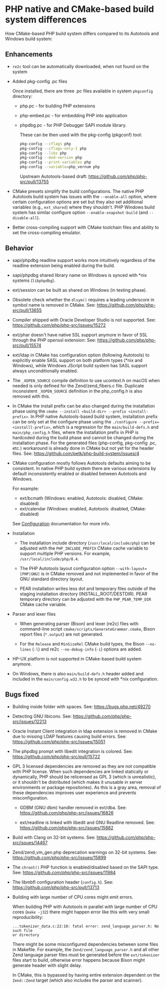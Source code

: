 # PHP native and CMake-based build system differences

How CMake-based PHP build system differs compared to its Autotools and Windows
build system:

## Enhancements

* `re2c` tool can be automatically downloaded, when not found on the system

* Added pkg-config .pc files

  Once installed, there are three .pc files available in system `pkgconfig`
  directory:

  * php.pc - for building PHP extensions
  * php-embed.pc - for embedding PHP into application
  * phpdbg.pc - for PHP Debugger SAPI module library.

    These can be then used with the pkg-config (pkgconf) tool:

    ```sh
    pkg-config --cflags php
    pkg-config --cflags-only-I php
    pkg-config --libs php
    pkg-config --mod-version php
    pkg-config --print-variables php
    pkg-config --variable=php_vernum php
    ```

    Upstream Autotools-based draft: https://github.com/php/php-src/pull/13755

* CMake presets simplify the build configurations. The native PHP Autotools
  build system has issues with the `--enable-all` option, where certain
  configuration options are set but they also set additional variables (e.g.,
  `ext_shared`) where they shouldn't. PHP Windows build system has similar
  configure option `--enable-snapshot-build` (and `--disable-all`).

* Better cross-compiling support with CMake toolchain files and ability to set
  the cross-compiling emulator.

## Behavior

* sapi/phpdbg readline support works more intuitively regardless of the readline
  extension being enabled during the build.

* sapi/phpdbg shared library name on Windows is synced with \*nix systems
  (`libphpdbg`).

* ext/session can be built as shared on Windows (in testing phase).

* Obsolete check whether the `dlsym()` requires a leading underscore in symbol
  name is removed in CMake.
  See: https://github.com/php/php-src/pull/13655

* Compiler shipped with Oracle Developer Studio is not supported.
  See: https://github.com/php/php-src/issues/15272

* ext/phar doesn't have native SSL support anymore in favor of SSL through the
  PHP openssl extension:
  See: https://github.com/php/php-src/pull/15574

* ext/ldap in CMake has configuration option (following Autotools) to explicitly
  enable SASL support on both platform types (\*nix and Windows), while Windows
  JScript build system has SASL support always unconditionally enabled.

* The `_XOPEN_SOURCE` compile definition to use ucontext.h on macOS when needed
  is only defined for the Zend/zend_fibers.c file. Duplicate inconsistent
  `_XOPEN_SOURCE` definition in the php_config.h is also removed with this.

* In CMake the install prefix can be also changed during the installation phase
  using the `cmake --install <build-dir> --prefix <install-prefix>`. In PHP
  native Autotools-based build system, installation prefix can be only set at
  the configure phase using the `./configure --prefix=<installl-prefix>`, which
  is a regression for the `main/build-defs.h` and `main/php_config.h` files,
  where the installation prefix in PHP is hardcoded during the build phase and
  cannot be changed during the installation phase. For the generated files
  (php-config, pkg-config .pc, etc.) workaround is already done in CMake but not
  yet for the header files.
  See: https://github.com/petk/php-build-system/issues/4

* CMake configuration mostly follows Autotools defaults aiming to be consistent.
  In native PHP build system there are various extensions by default
  inconsistently enabled or disabled between Autotools and Windows.

  For example:

    * ext/bcmath (Windows: enabled, Autotools: disabled, CMake: disabled)
    * ext/calendar (Windows: enabled, Autotools: disabled, CMake: disabled)

  See [Configuration](/docs/cmake/configuration.md) documentation for more info.

* Installation

  * The installation include directory (`/usr/local/include/php`) can be
    adjusted with the `PHP_INCLUDE_PREFIX` CMake cache variable to support
    multiple PHP versions. For example, `/usr/local/include/php/8.4`.

  * The PHP Autotools layout configuration option `--with-layout=[PHP|GNU]` is
    in CMake removed and not implemented in favor of the GNU standard directory
    layout.

  * PEAR installation writes less dot and temporary files outside of the staging
    installation directory (INSTALL_ROOT/DESTDIR). PEAR temporary directory can
    be adjusted with the `PHP_PEAR_TEMP_DIR` CMake cache variable.

* Parser and lexer files

  * When generating parser (Bison) and lexer (re2c) files with command-line
    script `cmake/scripts/GenerateGrammar.cmake`, Bison report files
    (`*.output`) are not generated.

  * For the `Release` and `MinSizeRel` CMake build types, the Bison `--no-lines`
    (`-l`) and re2c `--no-debug-info` (`-i`) options are added.

* HP-UX platform is not supported in CMake-based build system anymore.

* On Windows, there is also `main/build-defs.h` header added and included in the
  `main/config.w32.h` to be synced with \*nix configuration.

## Bugs fixed

* Building inside folder with spaces.
  See: https://bugs.php.net/49270

* Detecting GNU libiconv.
  See: https://github.com/php/php-src/issues/12213

* Oracle Instant Client integration in ldap extension is removed in CMake due to
  missing LDAP features causing build errors.
  See: https://github.com/php/php-src/issues/15051

* The phpdbg prompt with libedit integration is colored.
  See: https://github.com/php/php-src/pull/15722

* GPL 3 licensed dependencies are removed as they are not compatible with PHP
  license. When such dependencies are linked statically or dynamically, PHP
  should be relicensed as GPL 3 (which is unrealistic), or it shouldn't be
  distributed (which makes it unusable in server environments or package
  repositories). As this is a gray area, removal of these dependencies improves
  user experience and prevents misconfiguration.

  * GDBM (GNU dbm) handler removed in ext/dba.
    See: https://github.com/php/php-src/issues/16826

  * ext/readline is linked with libedit and GNU Readline removed.
    See: https://github.com/php/php-src/issues/15882

* Build with Clang on 32-bit systems.
  See: https://github.com/php/php-src/issues/14467

* Zend/zend_vm_gen.php deprecation warnings on 32-bit systems.
  See: https://github.com/php/php-src/issues/15899

* The `chroot()` PHP function is enabled/disabled based on the SAPI type.
  See: https://github.com/php/php-src/issues/11984

* The libmbfl configuration header (`config.h`).
  See: https://github.com/php/php-src/pull/13713

* Building with large number of CPU cores might emit errors.

  When building PHP with Autotools in parallel with large number of CPU cores
  (`make -j32`) there might happen error like this with very small
  reproducibility:

  ```
  ...tokenizer_data.c:22:10: fatal error: zend_language_parser.h: No such file
  or directory
  ```

  There might be some misconfigured dependencies between some files in Makefile.
  For example, the `Zend/zend_language_parser.h` and all other Zend language
  parser files must be generated before the `ext/tokenizer` files start to
  build, otherwise error happens because Bison might generate header with slight
  delay.

  In CMake, this is bypassed by having entire extension dependent on the
  `Zend::Zend` target (which also includes the parser and scanner).
